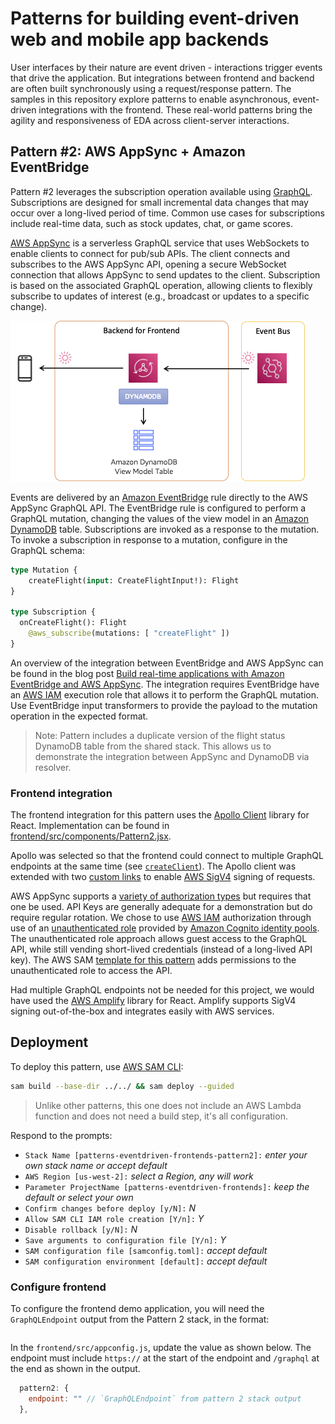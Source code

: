 # Patterns for building event-driven web and mobile app backends

User interfaces by their nature are event driven - interactions trigger events that drive the application. But integrations between frontend and backend are often built synchronously using a request/response pattern. The samples in this repository explore patterns to enable asynchronous, event-driven integrations with the frontend. These real-world patterns bring the agility and responsiveness of EDA across client-server interactions.

## Pattern #2: AWS AppSync + Amazon EventBridge

Pattern #2 leverages the subscription operation available using [GraphQL](https://graphql.org/). Subscriptions are designed for small incremental data changes that may occur over a long-lived period of time. Common use cases for subscriptions include real-time data, such as stock updates, chat, or game scores.

[AWS AppSync](https://aws.amazon.com/appsync/) is a serverless GraphQL service that uses WebSockets to enable clients to connect for pub/sub APIs. The client connects and subscribes to the AWS AppSync API, opening a secure WebSocket connection that allows AppSync to send updates to the client. Subscription is based on the associated GraphQL operation, allowing clients to flexibly subscribe to updates of interest (e.g., broadcast or updates to a specific change).

![Pattern #2](../images/pattern2.png)

Events are delivered by an [Amazon EventBridge](https://aws.amazon.com/eventbridge/) rule directly to the AWS AppSync GraphQL API. The EventBridge rule is configured to perform a GraphQL mutation, changing the values of the view model in an [Amazon DynamoDB](https://aws.amazon.com/dynamodb/) table. Subscriptions are invoked as a response to the mutation. To invoke a subscription in response to a mutation, configure in the GraphQL schema:

``` graphql
type Mutation {
    createFlight(input: CreateFlightInput!): Flight
}

type Subscription {
  onCreateFlight(): Flight
    @aws_subscribe(mutations: [ "createFlight" ])
}
```

An overview of the integration between EventBridge and AWS AppSync can be found in the blog post [Build real-time applications with Amazon EventBridge and AWS AppSync](https://aws.amazon.com/blogs/compute/build-real-time-applications-with-amazon-eventbridge-and-aws-appsync/). The integration requires EventBridge have an [AWS IAM](https://aws.amazon.com/iam/) execution role that allows it to perform the GraphQL mutation. Use EventBridge input transformers to provide the payload to the mutation operation in the expected format.

> Note: Pattern includes a duplicate version of the flight status DynamoDB table from the shared stack. This allows us to demonstrate the integration between AppSync and DynamoDB via resolver.

### Frontend integration

The frontend integration for this pattern uses the [Apollo Client](https://www.apollographql.com/docs/react/) library for React. Implementation can be found in [frontend/src/components/Pattern2.jsx](../../frontend/src/components/Pattern2.jsx).

Apollo was selected so that the frontend could connect to multiple GraphQL endpoints at the same time (see [`createClient`](../../frontend/src/graphql/index.js)). The Apollo client was extended with two [custom links](https://www.apollographql.com/docs/react/api/link/introduction/) to enable [AWS SigV4](https://docs.aws.amazon.com/AmazonS3/latest/API/sig-v4-authenticating-requests.html) signing of requests.

AWS AppSync supports a [variety of authorization types](https://docs.aws.amazon.com/appsync/latest/devguide/security-authz.html) but requires that one be used. API Keys are generally adequate for a demonstration but do require regular rotation. We chose to use [AWS IAM](https://aws.amazon.com/iam/) authorization through use of an [unauthenticated role](https://docs.aws.amazon.com/location/latest/developerguide/authenticating-using-cognito.html) provided by [Amazon Cognito identity pools](https://docs.aws.amazon.com/cognito/latest/developerguide/identity-pools.html). The unauthenticated role approach allows guest access to the GraphQL API, while still vending short-lived credentials (instead of a long-lived API key). The AWS SAM [template for this pattern](./template.yaml) adds permissions to the unauthenticated role to access the API.

Had multiple GraphQL endpoints not be needed for this project, we would have used the [AWS Amplify](https://docs.amplify.aws/react/build-a-backend/graphqlapi/connect-to-api/) library for React. Amplify supports SigV4 signing out-of-the-box and integrates easily with AWS services.

## Deployment

To deploy this pattern, use [AWS SAM CLI](https://docs.aws.amazon.com/serverless-application-model/latest/developerguide/install-sam-cli.html):

``` bash
sam build --base-dir ../../ && sam deploy --guided
```

> Unlike other patterns, this one does not include an AWS Lambda function and does not need a build step, it's all configuration.

Respond to the prompts:

  - `Stack Name [patterns-eventdriven-frontends-pattern2]:` *enter your own stack name or accept default*
  - `AWS Region [us-west-2]:` *select a Region, any will work*
  - `Parameter ProjectName [patterns-eventdriven-frontends]:` *keep the default or select your own*
  - `Confirm changes before deploy [y/N]:` *N*
  - `Allow SAM CLI IAM role creation [Y/n]:` *Y*
  - `Disable rollback [y/N]:` *N*
  - `Save arguments to configuration file [Y/n]:` *Y*
  - `SAM configuration file [samconfig.toml]:` *accept default*
  - `SAM configuration environment [default]:` *accept default*

### Configure frontend

To configure the frontend demo application, you will need the `GraphQLEndpoint` output from the Pattern 2 stack, in the format:

``` bash
```

In the `frontend/src/appconfig.js`, update the value as shown below. The endpoint must include `https://` at the start of the endpoint and `/graphql` at the end as shown in the output.

``` js
  pattern2: {
    endpoint: "" // `GraphQLEndpoint` from pattern 2 stack output
  },
```